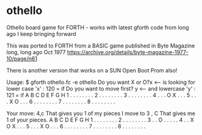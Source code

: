 # othello
Othello board game for FORTH - works with latest gforth 
code from long ago I keep bringing forward

This was ported to FORTH from a BASIC game published in Byte Magazine long, long ago
Oct 1977  https://archive.org/details/byte-magazine-1977-10/page/n61

There is another version that works on a SUN Open Boot Prom also!

Usage: 
$ gforth othello.fc -e othello
Do you want X or O?x		<-- is looking for lower case 'x' :   120 = if
Do you want to move first? y    <-- and lowercase 'y' :   121 = if
   A B C D E F G H
1  . . . . . . . .
2  . . . . . . . .
3  . . . . . . . .
4  . . . O X . . .
5  . . . X O . . .
6  . . . . . . . .
7  . . . . . . . .
8  . . . . . . . .

Your move: 4,c
That gives you 1 of my pieces 
I move to 3 , C
That gives me 1 of your pieces. 
   A B C D E F G H
1  . . . . . . . .
2  . . . . . . . .
3  . . O . . . . .
4  . . X O X . . .
5  . . . X O . . .
6  . . . . . . . .
7  . . . . . . . .
8  . . . . . . . .


